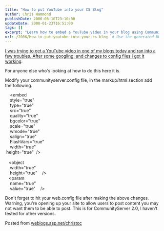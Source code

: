 ```yaml
---
title: "How to put YouTube into your CS Blog"
author: Chris Hammond
publishDate: 2006-06-10T23:10:00
updateDate: 2008-01-23T16:51:00
tags: []
excerpt: "Learn how to embed a YouTube video in your blog using CommunityServer 2.0. Follow these steps to modify your config files and enable video embedding."
url: /2006/how-to-put-youtube-into-your-cs-blog  # Use the generated URL with year
---
```

<P><A href="https://sccaforums.com/blogs/christoc/archive/2006/06/10/Motor_Pull_Preperation_240Z.aspx">I was trying to get a YouTube video in one of my blogs today and ran into a few troubles. After some googling, and changes to config files I got it working</A>.</P> <P>For anyone else who's looking at how to do this here it is.</P> <P>Modify your communityserver.config file, in the markup/html section add the following.</P> <P>&nbsp;&nbsp;&nbsp;&nbsp;&lt;embed<BR>&nbsp;&nbsp;&nbsp; style="true"<BR>&nbsp;&nbsp;&nbsp; type="true"<BR>&nbsp;&nbsp;&nbsp; src="true"<BR>&nbsp;&nbsp;&nbsp; quality="true"<BR>&nbsp;&nbsp;&nbsp; bgcolor="true"<BR>&nbsp;&nbsp;&nbsp; scale="true"<BR>&nbsp;&nbsp;&nbsp; wmode="true"<BR>&nbsp;&nbsp;&nbsp; salign="true"<BR>&nbsp;&nbsp;&nbsp; FlashVars="true" <BR>&nbsp;&nbsp;&nbsp; width="true"<BR>&nbsp;height="true"&nbsp;&nbsp;/&gt;<BR>&nbsp;&nbsp;&nbsp; <BR>&nbsp;&nbsp;&nbsp;&lt;object<BR>&nbsp;&nbsp;&nbsp;&nbsp;width="true"<BR>&nbsp;&nbsp;&nbsp;&nbsp;height="true"&nbsp;&nbsp;&nbsp;&nbsp;/&gt;<BR>&nbsp;&nbsp;&nbsp;&lt;param<BR>&nbsp;&nbsp;&nbsp;&nbsp;name="true"<BR>&nbsp;&nbsp;&nbsp;&nbsp;value="true"&nbsp;&nbsp;&nbsp;&nbsp;/&gt;</P> <P>Don't forget to hit your web.config file after making the above changes. Warning, you're opening up your site to allow users to post content you may not want them to be able to post. This is for CommunityServer 2.0, I haven't tested for other versions.</P> Posted from <A href="https://weblogs.asp.net/christoc/">weblogs.asp.net/christoc</a>


